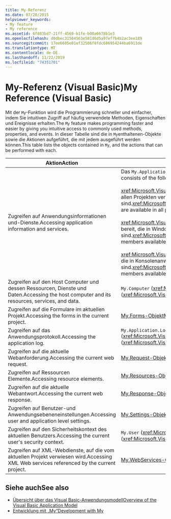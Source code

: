 ```yaml
---
title: My-Referenz
ms.date: 07/20/2015
helpviewer_keywords:
- My feature
- My reference
ms.assetid: 6f803bd7-21ff-4569-b1fe-b00a6678b1e3
ms.openlocfilehash: d0dbec31504563e581d6d5a97ef7b4b2ac3ee189
ms.sourcegitcommit: 17ee6605e01ef32506f8fdc686954244ba6911de
ms.translationtype: MT
ms.contentlocale: de-DE
ms.lasthandoff: 11/22/2019
ms.locfileid: "74351701"
---
```

# <a name="my-reference-visual-basic"></a><span data-ttu-id="d1778-102">My-Referenz (Visual Basic)</span><span class="sxs-lookup"><span data-stu-id="d1778-102">My Reference (Visual Basic)</span></span>
<span data-ttu-id="d1778-103">Mit der `My`-Funktion wird die Programmierung schneller und einfacher, indem Sie intuitiven Zugriff auf häufig verwendete Methoden, Eigenschaften und Ereignisse erhalten.</span><span class="sxs-lookup"><span data-stu-id="d1778-103">The `My` feature makes programming faster and easier by giving you intuitive access to commonly used methods, properties, and events.</span></span> <span data-ttu-id="d1778-104">In dieser Tabelle sind die in `My`enthaltenen-Objekte sowie die Aktionen aufgeführt, die mit jedem ausgeführt werden können.</span><span class="sxs-lookup"><span data-stu-id="d1778-104">This table lists the objects contained in `My`, and the actions that can be performed with each.</span></span>  
  
|<span data-ttu-id="d1778-105">**Aktion**</span><span class="sxs-lookup"><span data-stu-id="d1778-105">**Action**</span></span>|<span data-ttu-id="d1778-106">**Objekt**</span><span class="sxs-lookup"><span data-stu-id="d1778-106">**Object**</span></span>|  
|----------------|----------------|  
|<span data-ttu-id="d1778-107">Zugreifen auf Anwendungsinformationen und-Dienste.</span><span class="sxs-lookup"><span data-stu-id="d1778-107">Accessing application information and services.</span></span>|<span data-ttu-id="d1778-108">Das `My.Application`-Objekt besteht aus den folgenden Klassen:</span><span class="sxs-lookup"><span data-stu-id="d1778-108">The `My.Application` object consists of the following classes:</span></span><br /><br /> <span data-ttu-id="d1778-109"><xref:Microsoft.VisualBasic.ApplicationServices.ApplicationBase> stellt Member bereit, die in allen Projekten verfügbar sind.</span><span class="sxs-lookup"><span data-stu-id="d1778-109"><xref:Microsoft.VisualBasic.ApplicationServices.ApplicationBase> provides members that are available in all projects.</span></span><br /><br /> <span data-ttu-id="d1778-110"><xref:Microsoft.VisualBasic.ApplicationServices.WindowsFormsApplicationBase> stellt Member bereit, die in Windows Forms-Anwendungen verfügbar sind.</span><span class="sxs-lookup"><span data-stu-id="d1778-110"><xref:Microsoft.VisualBasic.ApplicationServices.WindowsFormsApplicationBase> provides members available in Windows Forms applications.</span></span><br /><br /> <span data-ttu-id="d1778-111"><xref:Microsoft.VisualBasic.ApplicationServices.ConsoleApplicationBase> stellt Member bereit, die in Konsolenanwendungen verfügbar sind.</span><span class="sxs-lookup"><span data-stu-id="d1778-111"><xref:Microsoft.VisualBasic.ApplicationServices.ConsoleApplicationBase> provides members available in console applications.</span></span>|  
|<span data-ttu-id="d1778-112">Zugreifen auf den Host Computer und dessen Ressourcen, Dienste und Daten.</span><span class="sxs-lookup"><span data-stu-id="d1778-112">Accessing the host computer and its resources, services, and data.</span></span>|<span data-ttu-id="d1778-113">`My.Computer` (<xref:Microsoft.VisualBasic.Devices.Computer>)</span><span class="sxs-lookup"><span data-stu-id="d1778-113">`My.Computer` (<xref:Microsoft.VisualBasic.Devices.Computer>)</span></span>|  
|<span data-ttu-id="d1778-114">Zugreifen auf die Formulare im aktuellen Projekt.</span><span class="sxs-lookup"><span data-stu-id="d1778-114">Accessing the forms in the current project.</span></span>|[<span data-ttu-id="d1778-115">My.Forms-Objekt</span><span class="sxs-lookup"><span data-stu-id="d1778-115">My.Forms Object</span></span>](../../../visual-basic/language-reference/objects/my-forms-object.md)|  
|<span data-ttu-id="d1778-116">Zugreifen auf das Anwendungsprotokoll.</span><span class="sxs-lookup"><span data-stu-id="d1778-116">Accessing the application log.</span></span>|<span data-ttu-id="d1778-117">`My.Application.Log` (<xref:Microsoft.VisualBasic.ApplicationServices.ApplicationBase.Log%2A>)</span><span class="sxs-lookup"><span data-stu-id="d1778-117">`My.Application.Log` (<xref:Microsoft.VisualBasic.ApplicationServices.ApplicationBase.Log%2A>)</span></span>|  
|<span data-ttu-id="d1778-118">Zugreifen auf die aktuelle Webanforderung.</span><span class="sxs-lookup"><span data-stu-id="d1778-118">Accessing the current web request.</span></span>|[<span data-ttu-id="d1778-119">My.Request-Objekt</span><span class="sxs-lookup"><span data-stu-id="d1778-119">My.Request Object</span></span>](../../../visual-basic/language-reference/objects/my-request-object.md)|  
|<span data-ttu-id="d1778-120">Zugreifen auf Ressourcen Elemente.</span><span class="sxs-lookup"><span data-stu-id="d1778-120">Accessing resource elements.</span></span>|[<span data-ttu-id="d1778-121">My.Resources-Objekt</span><span class="sxs-lookup"><span data-stu-id="d1778-121">My.Resources Object</span></span>](../../../visual-basic/language-reference/objects/my-resources-object.md)|  
|<span data-ttu-id="d1778-122">Zugreifen auf die aktuelle Webantwort.</span><span class="sxs-lookup"><span data-stu-id="d1778-122">Accessing the current web response.</span></span>|[<span data-ttu-id="d1778-123">My.Response-Objekt</span><span class="sxs-lookup"><span data-stu-id="d1778-123">My.Response Object</span></span>](../../../visual-basic/language-reference/objects/my-response-object.md)|  
|<span data-ttu-id="d1778-124">Zugreifen auf Benutzer-und Anwendungsebeneneinstellungen.</span><span class="sxs-lookup"><span data-stu-id="d1778-124">Accessing user and application level settings.</span></span>|[<span data-ttu-id="d1778-125">My.Settings-Objekt</span><span class="sxs-lookup"><span data-stu-id="d1778-125">My.Settings Object</span></span>](../../../visual-basic/language-reference/objects/my-settings-object.md)|  
|<span data-ttu-id="d1778-126">Zugreifen auf den Sicherheitskontext des aktuellen Benutzers.</span><span class="sxs-lookup"><span data-stu-id="d1778-126">Accessing the current user's security context.</span></span>|<span data-ttu-id="d1778-127">`My.User` (<xref:Microsoft.VisualBasic.ApplicationServices.User>)</span><span class="sxs-lookup"><span data-stu-id="d1778-127">`My.User` (<xref:Microsoft.VisualBasic.ApplicationServices.User>)</span></span>|  
|<span data-ttu-id="d1778-128">Zugreifen auf XML-Webdienste, auf die vom aktuellen Projekt verwiesen wird.</span><span class="sxs-lookup"><span data-stu-id="d1778-128">Accessing XML Web services referenced by the current project.</span></span>|[<span data-ttu-id="d1778-129">My.WebServices-Objekt</span><span class="sxs-lookup"><span data-stu-id="d1778-129">My.WebServices Object</span></span>](../../../visual-basic/language-reference/objects/my-webservices-object.md)|  
  
## <a name="see-also"></a><span data-ttu-id="d1778-130">Siehe auch</span><span class="sxs-lookup"><span data-stu-id="d1778-130">See also</span></span>

- [<span data-ttu-id="d1778-131">Übersicht über das Visual Basic-Anwendungsmodell</span><span class="sxs-lookup"><span data-stu-id="d1778-131">Overview of the Visual Basic Application Model</span></span>](../../../visual-basic/developing-apps/development-with-my/overview-of-the-visual-basic-application-model.md)
- [<span data-ttu-id="d1778-132">Entwicklung mit „My“</span><span class="sxs-lookup"><span data-stu-id="d1778-132">Development with My</span></span>](../../../visual-basic/developing-apps/development-with-my/index.md)

